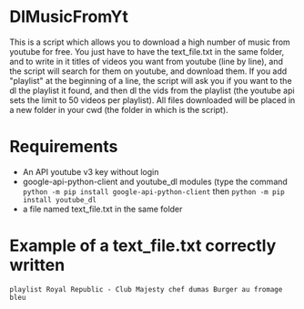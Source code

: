 # DlMusicFromYt
This is a script which allows you to download a high number of music from youtube for free.
You just have to have the text_file.txt in the same folder, and to write in it titles of videos you want from youtube (line by line), and the script will search for them on youtube, and download them.
If you add "playlist" at the beginning of a line, the script will ask you if you want to the dl the playlist it found, and then dl the vids from the playlist (the youtube api sets the limit to 50 videos per playlist).
All files downloaded will be placed in a new folder in your cwd (the folder in which is the script).

# Requirements
* An API youtube v3 key without login
* google-api-python-client and youtube_dl modules (type the command ``python -m pip install google-api-python-client`` then ``python -m pip install youtube_dl``
* a file named  text_file.txt in the same folder

# Example of a text_file.txt correctly written
``
playlist Royal Republic - Club Majesty
chef dumas Burger au fromage bleu
``

